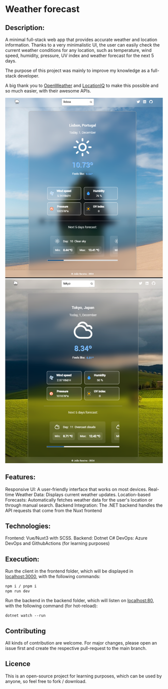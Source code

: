 # Weather forecast

## Description:

A minimal full-stack web app that provides accurate weather and location information.
Thanks to a very minimalistic UI, the user can easily check the current weather conditions for any location, such as temperature, wind speed, humidity, pressure, UV index and weather forecast for the next 5 days.

The purpose of this project was mainly to improve my knowledge as a full-stack developer.

A big thank you to [OpenWeather](https://openweathermap.org/api/one-call-3) and [LocationIQ](https://locationiq.com/) to make this possible and so much easier, with their awesome APIs.

![Screenshot](imgs/sun.png)
![Screenshot](imgs/rain.png)

## Features:

Responsive UI: A user-friendly interface that works on most devices.
Real-time Weather Data: Displays current weather updates.
Location-based Forecasts: Automatically fetches weather data for the user's location or through manual search.
Backend Integration: The .NET backend handles the API requests that come from the Nuxt frontend

## Technologies:

Frontend: Vue/Nuxt3 with SCSS.
Backend: Dotnet C#
DevOps: Azure DevOps and GithubActions (for learning purposes)

## Execution:

Run the client in the frontend folder, which will be displayed in [localhost:3000](http://localhost:3000/), with the following commands:

```
npm i / pnpm i
npm run dev
```

Run the backend in the backend folder, which will listen on [localhost:80](http://localhost:80), with the following command (for hot-reload):

```
dotnet watch --run
```

## Contributing

All kinds of contribution are welcome. For major changes, please open an issue first and create the respective pull-request to the main branch.

## Licence

This is an open-source project for learning purposes, which can be used by anyone, so feel free to fork / download.
